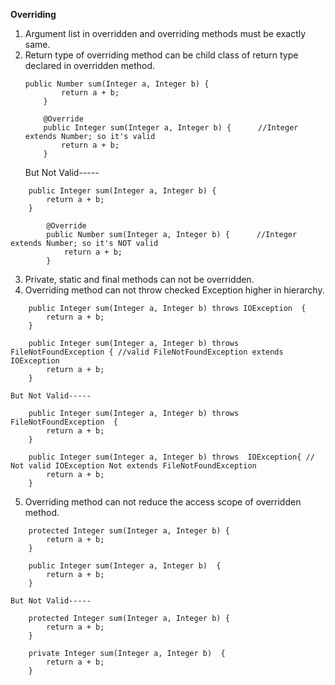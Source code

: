 **Overriding**

1. Argument list in overridden and overriding methods must be exactly same.
2. Return type of overriding method can be child class of return type declared in overridden method.
	```
	public Number sum(Integer a, Integer b) {
        	return a + b;
    	}
	
    	@Override
    	public Integer sum(Integer a, Integer b) {      //Integer extends Number; so it's valid
        	return a + b;
    	}
	```
    But Not Valid-----
```
    public Integer sum(Integer a, Integer b) {
        return a + b;
    }

    	@Override
    	public Number sum(Integer a, Integer b) {      //Integer extends Number; so it's NOT valid
        	return a + b;
    	}
```
3. Private, static and final methods can not be overridden.
4. Overriding method can not throw checked Exception higher in hierarchy.
```
	public Integer sum(Integer a, Integer b) throws IOException  {
        return a + b;
    }

    public Integer sum(Integer a, Integer b) throws FileNotFoundException { //valid FileNotFoundException extends IOException
        return a + b;
    }
```
    But Not Valid-----
```
    public Integer sum(Integer a, Integer b) throws FileNotFoundException  {
        return a + b;
    }

    public Integer sum(Integer a, Integer b) throws  IOException{ // Not valid IOException Not extends FileNotFoundException
        return a + b;
    }
```
5. Overriding method can not reduce the access scope of overridden method.
```
	protected Integer sum(Integer a, Integer b) {
        return a + b;
    }

    public Integer sum(Integer a, Integer b)  {   
        return a + b;
    }
```
    But Not Valid-----
```
    protected Integer sum(Integer a, Integer b) {
        return a + b;
    }

    private Integer sum(Integer a, Integer b)  {   
        return a + b;
    }
```
